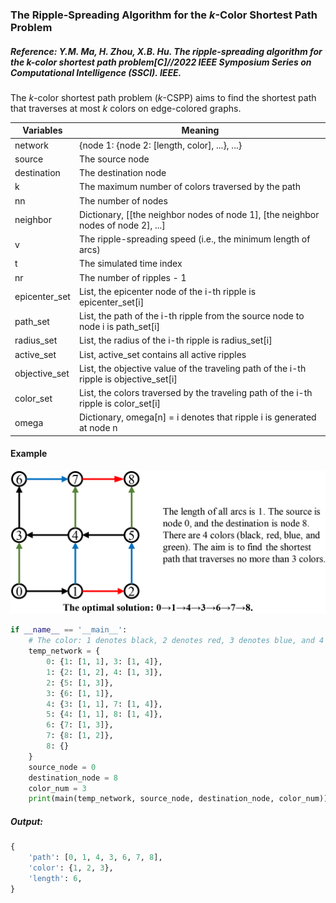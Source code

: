 ### The Ripple-Spreading Algorithm for the $k$-Color Shortest Path Problem

##### Reference: Y.M. Ma, H. Zhou, X.B. Hu. The ripple-spreading algorithm for the k-color shortest path problem[C]//2022 IEEE Symposium Series on Computational Intelligence (SSCI). IEEE.

The $k$-color shortest path problem ($k$-CSPP) aims to find the shortest path that traverses at most $k$ colors on edge-colored graphs.

| Variables     | Meaning                                                      |
| ------------- | ------------------------------------------------------------ |
| network       | {node 1: {node 2: [length, color], ...}, ...}                |
| source        | The source node                                              |
| destination   | The destination node                                         |
| k             | The maximum number of colors traversed by the path           |
| nn            | The number of nodes                                          |
| neighbor      | Dictionary, [[the neighbor nodes of node 1], [the neighbor nodes of node 2], ...]    |
| v             | The ripple-spreading speed (i.e., the minimum length of arcs) |
| t             | The simulated time index                                     |
| nr            | The number of ripples - 1                                    |
| epicenter_set | List, the epicenter node of the i-th ripple is epicenter_set[i] |
| path_set      | List, the path of the i-th ripple from the source node to node i is path_set[i] |
| radius_set    | List, the radius of the i-th ripple is radius_set[i]         |
| active_set    | List, active_set contains all active ripples                 |
| objective_set | List, the objective value of the traveling path of the i-th ripple is objective_set[i] |
| color_set     | List, the colors traversed by the traveling path of the i-th ripple is color_set[i] |
| omega         | Dictionary, omega[n] = i denotes that ripple i is generated at node n |

#### Example
![image](https://github.com/Xavier-MaYiMing/The-ripple-spreading-algorithm-for-the-k-color-shortest-path-problem/blob/main/k-CSPP%20example.png)

```python
if __name__ == '__main__':
    # The color: 1 denotes black, 2 denotes red, 3 denotes blue, and 4 denotes green.
    temp_network = {
        0: {1: [1, 1], 3: [1, 4]},
        1: {2: [1, 2], 4: [1, 3]},
        2: {5: [1, 3]},
        3: {6: [1, 1]},
        4: {3: [1, 1], 7: [1, 4]},
        5: {4: [1, 1], 8: [1, 4]},
        6: {7: [1, 3]},
        7: {8: [1, 2]},
        8: {}
    }
    source_node = 0
    destination_node = 8
    color_num = 3
    print(main(temp_network, source_node, destination_node, color_num))
```

##### Output:

```python
{
    'path': [0, 1, 4, 3, 6, 7, 8], 
    'color': {1, 2, 3}, 
    'length': 6,
}
```

